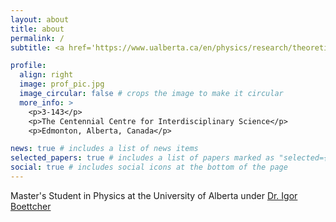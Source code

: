 ```yaml
---
layout: about
title: about
permalink: /
subtitle: <a href='https://www.ualberta.ca/en/physics/research/theoretical-physics-institute/index.html'>Theoretical Physics Institute, University of Alberta</a>

profile:
  align: right
  image: prof_pic.jpg
  image_circular: false # crops the image to make it circular
  more_info: >
    <p>3-143</p>
    <p>The Centennial Centre for Interdisciplinary Science</p>
    <p>Edmonton, Alberta, Canada</p>

news: true # includes a list of news items
selected_papers: true # includes a list of papers marked as "selected={true}"
social: true # includes social icons at the bottom of the page
---
```


Master's Student in Physics at the University of Alberta under [Dr. Igor Boettcher](https://sites.ualberta.ca/~iboettch/)
